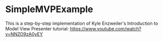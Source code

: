 # SimpleMVPExample
This is a step-by-step implementation of  Kyle Enzweiler's Introduction to Model View Presenter tutorial: https://www.youtube.com/watch?v=NNZO9zA0yEY

